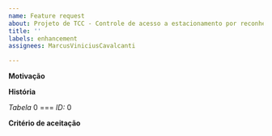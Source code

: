 ```yaml
---
name: Feature request
about: Projeto de TCC - Controle de acesso a estacionamento por reconhecimento de placas de carros
title: ''
labels: enhancement
assignees: MarcusViniciusCavalcanti

---
```


**Motivação**

**História**

_Tabela_ 0 === _ID:_ 0

**Critério de aceitação**
